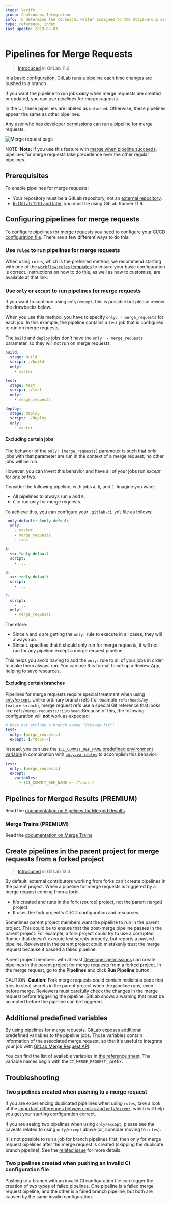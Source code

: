 ```yaml
---
stage: Verify
group: Continuous Integration
info: To determine the technical writer assigned to the Stage/Group associated with this page, see https://about.gitlab.com/handbook/engineering/ux/technical-writing/#designated-technical-writers
type: reference, index
last_update: 2019-07-03
---
```


# Pipelines for Merge Requests

> [Introduced](https://gitlab.com/gitlab-org/gitlab-foss/-/issues/15310) in GitLab 11.6.

In a [basic configuration](../pipelines/pipeline_architectures.md#basic-pipelines), GitLab runs a pipeline each time
changes are pushed to a branch.

If you want the pipeline to run jobs **only** when merge requests are created or updated,
you can use *pipelines for merge requests*.

In the UI, these pipelines are labeled as `detached`. Otherwise, these pipelines appear the same
as other pipelines.

Any user who has developer [permissions](../../user/permissions.md)
can run a pipeline for merge requests.

![Merge request page](img/merge_request.png)

NOTE: **Note:**
If you use this feature with [merge when pipeline succeeds](../../user/project/merge_requests/merge_when_pipeline_succeeds.md),
pipelines for merge requests take precedence over the other regular pipelines.

## Prerequisites

To enable pipelines for merge requests:

- Your repository must be a GitLab repository, not an
  [external repository](../ci_cd_for_external_repos/index.md).
- [In GitLab 11.10 and later](https://gitlab.com/gitlab-org/gitlab-foss/-/merge_requests/25504),
  you must be using GitLab Runner 11.9.

## Configuring pipelines for merge requests

To configure pipelines for merge requests you need to configure your [CI/CD configuration file](../yaml/README.md).
There are a few different ways to do this:

### Use `rules` to run pipelines for merge requests

When using `rules`, which is the preferred method, we recommend starting with one
of the [`workflow:rules` templates](../yaml/README.md#workflowrules-templates) to ensure
your basic configuration is correct. Instructions on how to do this, as well as how
to customize, are available at that link.

### Use `only` or `except` to run pipelines for merge requests

If you want to continue using `only/except`, this is possible but please review the drawbacks
below.

When you use this method, you have to specify `only: - merge_requests` for each job. In this
example, the pipeline contains a `test` job that is configured to run on merge requests.

The `build` and `deploy` jobs don't have the `only: - merge_requests` parameter,
so they will not run on merge requests.

```yaml
build:
  stage: build
  script: ./build
  only:
    - master

test:
  stage: test
  script: ./test
  only:
    - merge_requests

deploy:
  stage: deploy
  script: ./deploy
  only:
    - master
```

#### Excluding certain jobs

The behavior of the `only: [merge_requests]` parameter is such that _only_ jobs with
that parameter are run in the context of a merge request; no other jobs will be run.

However, you can invert this behavior and have all of your jobs run _except_
for one or two.

Consider the following pipeline, with jobs `A`, `B`, and `C`. Imagine you want:

- All pipelines to always run `A` and `B`.
- `C` to run only for merge requests.

To achieve this, you can configure your `.gitlab-ci.yml` file as follows:

``` yaml
.only-default: &only-default
  only:
    - master
    - merge_requests
    - tags

A:
  <<: *only-default
  script:
    - ...

B:
  <<: *only-default
  script:
    - ...

C:
  script:
    - ...
  only:
    - merge_requests
```

Therefore:

- Since `A` and `B` are getting the `only:` rule to execute in all cases, they will always run.
- Since `C` specifies that it should only run for merge requests, it will not run for any pipeline
  except a merge request pipeline.

This helps you avoid having to add the `only:` rule to all of your jobs
in order to make them always run. You can use this format to set up a Review App, helping to save resources.

#### Excluding certain branches

Pipelines for merge requests require special treatment when
using [`only`/`except`](../yaml/README.md#onlyexcept-basic). Unlike ordinary
branch refs (for example `refs/heads/my-feature-branch`), merge request refs
use a special Git reference that looks like `refs/merge-requests/:iid/head`. Because
of this, the following configuration will **not** work as expected:

```yaml
# Does not exclude a branch named "docs-my-fix"!
test:
  only: [merge_requests]
  except: [/^docs-/]
```

Instead, you can use the
[`$CI_COMMIT_REF_NAME` predefined environment
variable](../variables/predefined_variables.md) in
combination with
[`only:variables`](../yaml/README.md#onlyvariablesexceptvariables) to
accomplish this behavior:

```yaml
test:
  only: [merge_requests]
  except:
    variables:
      - $CI_COMMIT_REF_NAME =~ /^docs-/
```

## Pipelines for Merged Results **(PREMIUM)**

Read the [documentation on Pipelines for Merged Results](pipelines_for_merged_results/index.md).

### Merge Trains **(PREMIUM)**

Read the [documentation on Merge Trains](pipelines_for_merged_results/merge_trains/index.md).

## Create pipelines in the parent project for merge requests from a forked project

> [Introduced](https://gitlab.com/gitlab-org/gitlab/-/issues/217451) in GitLab 13.3.

By default, external contributors working from forks can't create pipelines in the
parent project. When a pipeline for merge requests is triggered by a merge request
coming from a fork:

- It's created and runs in the fork (source) project, not the parent (target) project.
- It uses the fork project's CI/CD configuration and resources.

Sometimes parent project members want the pipeline to run in the parent
project. This could be to ensure that the post-merge pipeline passes in the parent project.
For example, a fork project could try to use a corrupted Runner that doesn't execute
test scripts properly, but reports a passed pipeline. Reviewers in the parent project
could mistakenly trust the merge request because it passed a faked pipeline.

Parent project members with at least [Developer permissions](../../user/permissions.md)
can create pipelines in the parent project for merge requests
from a forked project. In the merge request, go to the **Pipelines** and click
**Run Pipeline** button.

CAUTION: **Caution:**
Fork merge requests could contain malicious code that tries to steal secrets in the
parent project when the pipeline runs, even before merge. Reviewers must carefully
check the changes in the merge request before triggering the pipeline. GitLab shows
a warning that must be accepted before the pipeline can be triggered.

## Additional predefined variables

By using pipelines for merge requests, GitLab exposes additional predefined variables to the pipeline jobs.
Those variables contain information of the associated merge request, so that it's useful
to integrate your job with [GitLab Merge Request API](../../api/merge_requests.md).

You can find the list of available variables in [the reference sheet](../variables/predefined_variables.md).
The variable names begin with the `CI_MERGE_REQUEST_` prefix.

## Troubleshooting

### Two pipelines created when pushing to a merge request

If you are experiencing duplicated pipelines when using `rules`, take a look at
the [important differences between `rules` and `only`/`except`](../yaml/README.md#differences-between-rules-and-onlyexcept),
which will help you get your starting configuration correct.

If you are seeing two pipelines when using `only/except`, please see the caveats
related to using `only/except` above (or, consider moving to `rules`).

It is not possible to run a job for branch pipelines first, then only for merge request
pipelines after the merge request is created (skipping the duplicate branch pipeline). See
the [related issue](https://gitlab.com/gitlab-org/gitlab/-/issues/201845) for more details.

### Two pipelines created when pushing an invalid CI configuration file

Pushing to a branch with an invalid CI configuration file can trigger
the creation of two types of failed pipelines. One pipeline is a failed merge request
pipeline, and the other is a failed branch pipeline, but both are caused by the same
invalid configuration.
